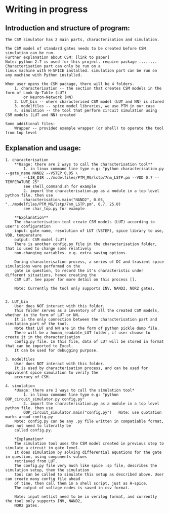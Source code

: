 # Writing in progress

## Introduction and structure of program:
    The CSM simulator has 2 main parts, characterisation and simulation.

    The CSM model of standard gates needs to be created before CSM simulation can be run.
    Further explanation about CSM: [link to paper]
    Note: python 2.7 is used for this project. require package ........ Characterisation part can only be run on a
    linux machine with H-SPICE installed. simulation part can be run on any machine with Python installed.

    When user opens the CSM package, there will be 4 folders.
        1. characterisation -- the section that creates CSM models in the form of Look-Up-Table (LUT)
            or Neuron-Network (NN)
        2. LUT_bin -- where characterised CSM model (LUT and NN) is stored
        3. modelfiles -- spice model libraries, we use PTM in our case
        4. simulation -- the tool that perform circuit simulation using CSM models (LUT and NN) created

    Some additional files:
        Wrapper -- provided example wrapper (or shell) to operate the tool from top level

## Explanation and usage:
    1. characterisation
        **Usage: there are 2 ways to call the characterisation tool**
            1. in linux command line type e.g: "python characterisation.py --gate_name NAND2 --VSTEP 0.05 \
            --LIB_DIR ../modelfiles/PTM_MG/lstp/7nm_LSTP.pm --VDD 0.7 --TEMPERATURE 25"
            see shell_command.sh for example
            2. import the characterisation.py as a module in a top level python file. then use
            characterisation.main("NAND2", 0.05, "../modelfiles/PTM_MG/lstp/7nm_LSTP.pm", 0.7, 25.0)
            see char_top.py for example
        
        **Explanation**
        The characterisation tool create CSM models (LUT) according to user's configuration
        input: gate name, resolution of LUT (VSTEP), spice library to use, VDD, temperature
        output: CSM model (LUT)
        There is another config.py file in the characterisation folder, that is used to change some relatively
        non-changing variables. e.g. extra saving options.
        
        During characterisation process, a series of DC and trasient spice simulations were performed on the
        gate in question, to record the it's characteristic under different situations, hence creating the
        CSM LUT. See paper for more detail on this process [].
        
        Note: Currently the tool only supports INV, NAND2, NOR2 gates.


    2. LUT_bin
        User does NOT interact with this folder.
        This folder serves as a inventory of all the created CSM models, whether in the form of LUT or NN.
        It is the only connection between the characterisation part and simulation part of the tool.
        Note that LUT and NN are in the form of python pickle dump file.
        There will be a human_readable_LUT folder, if user choose to create it in the characterisation 
        config.py file. In this file, data of LUT will be stored in format that can be imported to Excel.
        It can be used for debugging purpose.

    3. modelfiles
        User does NOT interact with this folder.
        It is used by characterisation process, and can be used for equivalent spice simulation to verify the
        accuracy of CSM.

    4. simulation
        *Usage: there are 2 ways to call the simulation tool*
            1. in linux command line type e.g: "python OOP_circuit_simulator.py config.py"
            2. import the characterisation.py as a module in a top level python file. then use
            OOP_circuit_simulator.main("config.py")   Note: use quotation marks aroud config.py
        Note: config.py can be any .py file written in compatiable format, does not need to literally be 
        called config.py. 
        
        *Explanation*
        The simulation tool uses the CSM model created in previous step to simulate a circuit in gate level.
        It does simulation by solving differential equations for the gate in question, using components values
        retrieved from LUT.
        The config.py file very much like spice .sp file, describes the simulation setup, then the simulation
        tool can be called to simulate this setup as described above. User can create many config file ahead 
        of time, then call them in a shell script, just as H-spice.
        The output of voltage nodes is saved in csv format.
        
        Note: input netlist need to be in verilog format, and currently the tool only supports INV, NAND2, 
        NOR2 gates.
